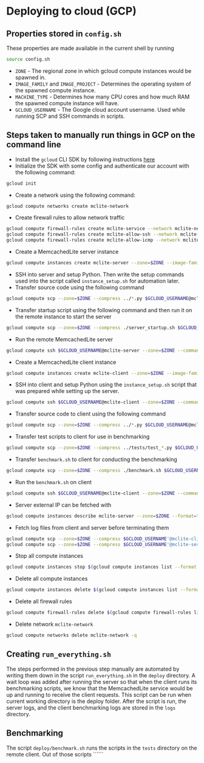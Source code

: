# Deploying to cloud (GCP)

## Properties stored in ```config.sh```
These properties are made available in the current shell by running
```bash
source config.sh
```
- ```ZONE``` -  The regional zone in which gcloud compute instances would be
  spawned in.
- ```IMAGE_FAMILY``` and ```IMAGE_PROJECT``` - Determines the operating
  system of the spawned compute instance.
- ```MACHINE_TYPE``` - Determines how many CPU cores and how much RAM the
  spawned compute instance will have.
- ```GCLOUD_USERNAME``` - The Google cloud account username. Used while running
  SCP
  and SSH commands in scripts.
  
## Steps taken to manually run things in GCP on the command line
- Install the ```gcloud``` CLI SDK by following instructions [here](https://cloud.google.com/sdk/docs/install#linux)
- Initialize the SDK with some config and authenticate our account with the 
  following command:
```bash
gcloud init
```
- Create a network using the following command:
```bash
gcloud compute networks create mclite-network
```
- Create firewall rules to allow network traffic
```bash
gcloud compute firewall-rules create mclite-service --network mclite-network --allow tcp:9889 --source-ranges 0.0.0.0/0 --target-tags server
gcloud compute firewall-rules create mclite-allow-ssh --network mclite-network --allow tcp:22 --source-ranges 0.0.0.0/0
gcloud compute firewall-rules create mclite-allow-icmp --network mclite-network --allow icmp --source-ranges 0.0.0.0/0
```
- Create a MemcachedLite server instance
```bash
gcloud compute instances create mclite-server --zone=$ZONE --image-family=$IMAGE_FAMILY --image-project=$IMAGE_PROJECT --machine-type=$MACHINE_TYPE --network=mclite-network --tags=server
 ```
- SSH into server and setup Python. Then write the setup commands used into 
  the script called ```instance_setup.sh``` for automation later.
- Transfer source code using the following command
```bash
gcloud compute scp --zone=$ZONE --compress ../*.py $GCLOUD_USERNAME@mclite-server:~
```
- Transfer startup script using the following command and then run it on the 
  remote instance to start the server
```bash
gcloud compute scp --zone=$ZONE --compress ./server_startup.sh $GCLOUD_USERNAME@mclite-server:~
```
- Run the remote MemcachedLite server
```bash
gcloud compute ssh $GCLOUD_USERNAME@mclite-server --zone=$ZONE --command "bash server_startup.sh"
```
- Create a MemcachedLite client instance
```bash
gcloud compute instances create mclite-client --zone=$ZONE --image-family=$IMAGE_FAMILY --image-project=$IMAGE_PROJECT --machine-type=$MACHINE_TYPE --network=mclite-network --tags=client
 ```
- SSH into client and setup Python using the ```instance_setup.sh``` script 
  that was prepared while setting up the server.
```bash
gcloud compute ssh $GCLOUD_USERNAME@mclite-client --zone=$ZONE --command "bash instance_setup.sh"
```
- Transfer source code to client using the following command
```bash
gcloud compute scp --zone=$ZONE --compress ../*.py $GCLOUD_USERNAME@mclite-client:~
```
- Transfer test scripts to client for use in benchmarking
```bash
gcloud compute scp --zone=$ZONE --compress ../tests/test_*.py $GCLOUD_USERNAME@mclite-client:~
```
- Transfer ```benchmark.sh``` to client for conducting the benchmarking
```bash
gcloud compute scp --zone=$ZONE --compress ./benchmark.sh $GCLOUD_USERNAME@mclite-client:~
```
- Run the ```benchmark.sh``` on client
```bash
gcloud compute ssh $GCLOUD_USERNAME@mclite-client --zone=$ZONE --command "SERVER_HOST=34.138.210.201 bash benchmark.sh"
```
- Server external IP can be fetched with
```bash
gcloud compute instances describe mclite-server --zone=$ZONE --format="get(networkInterfaces[0].accessConfigs[0].natIP)"
```
- Fetch log files from client and server before terminating them
```bash
gcloud compute scp --zone=$ZONE --compress $GCLOUD_USERNAME'@mclite-client:~/*.log' ../logs
gcloud compute scp --zone=$ZONE --compress $GCLOUD_USERNAME'@mclite-server:~/*.log' ../logs
```
- Stop all compute instances
```bash
gcloud compute instances stop $(gcloud compute instances list --format 'get(name)') --zone=$ZONE
```
- Delete all compute instances
```bash
gcloud compute instances delete $(gcloud compute instances list --format 'get (name)') --zone=$ZONE -q
```
- Delete all firewall rules
```bash
gcloud compute firewall-rules delete $(gcloud compute firewall-rules list --format 'value(name)') -q
```
- Delete network ```mclite-network```
```bash
gcloud compute networks delete mclite-network -q
```

## Creating ```run_everything.sh```

The steps performed in the previous step manually are automated by writing 
them down in the script ```run_everything.sh``` in the ```deploy``` 
directory. A wait loop was added after running the server so that when the 
client runs its benchmarking scripts, we know that the MemcachedLite service 
would be up and running to receive the client requests. This script can be 
run when current working directory is the deploy folder. After the script is 
run, the server logs, and the client benchmarking logs are stored in the 
```logs``` directory.

## Benchmarking

The script ```deploy/benchmark.sh``` runs the scripts in the ```tests``` 
directory on the remote client. Out of those scripts ``````


